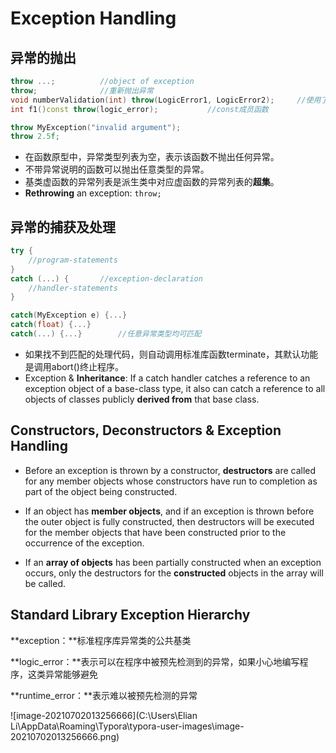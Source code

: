 # Exception Handling

## 异常的抛出

```c++
throw ...;			//object of exception
throw;				//重新抛出异常
void numberValidation(int) throw(LogicError1, LogicError2);		//使用了异常的函数声明
int f1()const throw(logic_error);			//const成员函数
```

```c++
throw MyException("invalid argument");
throw 2.5f;
```

- 在函数原型中，异常类型列表为空，表示该函数不抛出任何异常。
- 不带异常说明的函数可以抛出任意类型的异常。
- 基类虚函数的异常列表是派生类中对应虚函数的异常列表的**超集**。
- **Rethrowing** an exception: `throw;`



## 异常的捕获及处理

```c++
try {
    //program-statements
}
catch (...) {		//exception-declaration
    //handler-statements
}
```

```c++
catch(MyException e) {...}
catch(float) {...}
catch(...) {...}		//任意异常类型均可匹配
```

- 如果找不到匹配的处理代码，则自动调用标准库函数terminate，其默认功能是调用abort()终止程序。
- Exception & **Inheritance**: If a catch handler catches a reference to an exception object of a base-class type, it also can catch a reference to all objects of classes publicly **derived from** that base class.  



## Constructors, Deconstructors & Exception Handling

- Before an exception is thrown by a constructor, **destructors** are called for any member objects whose constructors have run to completion as part of the object being constructed.  

- If an object has **member objects**, and if an exception is thrown before the outer object is fully constructed, then destructors will be executed for the member objects that have been constructed prior to the occurrence of the exception.

- If an **array of objects** has been partially constructed when an exception occurs, only the destructors for the **constructed** objects in the array will be called.  



## Standard Library Exception Hierarchy

**exception：**标准程序库异常类的公共基类

**logic_error：**表示可以在程序中被预先检测到的异常，如果小心地编写程序，这类异常能够避免

**runtime_error：**表示难以被预先检测的异常

![image-20210702013256666](C:\Users\Elian Li\AppData\Roaming\Typora\typora-user-images\image-20210702013256666.png)
